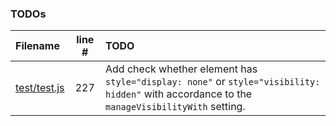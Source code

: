 ### TODOs
| Filename | line # | TODO
|:------|:------:|:------
| [test/test.js](test/test.js#L227) | 227 | Add check whether element has `style="display: none"` or `style="visibility: hidden"` with accordance to the `manageVisibilityWith` setting.
